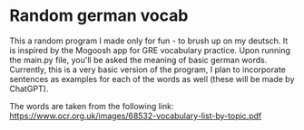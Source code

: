 # Random german vocab 

This a random program I made only for fun - to brush up on my deutsch. It is inspired by the Mogoosh app for GRE vocabulary practice. Upon running the main.py file, you'll be asked the meaning of basic german words. Currently, this is a very basic version of the program, I plan to incorporate sentences as examples for each of the words as well (these will be made by ChatGPT).

The words are taken from the following link: https://www.ocr.org.uk/images/68532-vocabulary-list-by-topic.pdf
